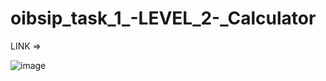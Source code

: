 # oibsip_task_1_-LEVEL_2-_Calculator

LINK => 

![image](https://user-images.githubusercontent.com/63958987/185737912-4d087e39-28b8-4d6c-845b-2bb57381366a.png)
